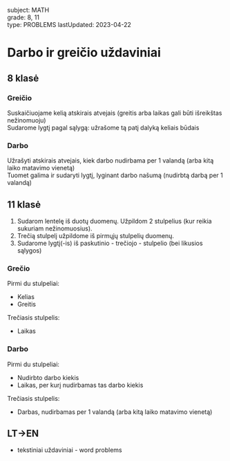 subject: MATH  
grade: 8, 11  
type: PROBLEMS
lastUpdated: 2023-04-22

# Darbo ir greičio uždaviniai

## 8 klasė

### Greičio

Suskaičiuojame kelią atskirais atvejais (greitis arba laikas gali būti išreikštas nežinomuoju)  
Sudarome lygtį pagal sąlygą: užrašome tą patį dalyką keliais būdais

### Darbo

Užrašyti atskirais atvejais, kiek darbo nudirbama per 1 valandą (arba kitą laiko matavimo vienetą)  
Tuomet galima ir sudaryti lygtį, lyginant darbo našumą (nudirbtą darbą per 1 valandą)

## 11 klasė

1. Sudarom lentelę iš duotų duomenų. Užpildom 2 stulpelius (kur reikia sukuriam nežinomuosius).
2. Trečią stulpelį užpildome iš pirmųjų stulpelių duomenų.
3. Sudarome lygtį(-is) iš paskutinio - trečiojo - stulpelio (bei likusios sąlygos)

### Grečio

Pirmi du stulpeliai:

- Kelias
- Greitis

Trečiasis stulpelis:

- Laikas

### Darbo

Pirmi du stulpeliai:

- Nudirbto darbo kiekis
- Laikas, per kurį nudirbamas tas darbo kiekis

Trečiasis stulpelis:

- Darbas, nudirbamas per 1 valandą (arba kitą laiko matavimo vienetą)

## LT->EN

- tekstiniai uždaviniai - word problems
